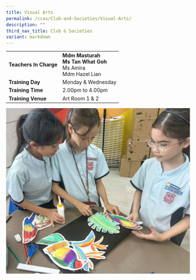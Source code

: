 ```yaml
---
title: Visual Arts
permalink: /ccas/Club-and-Societies/Visual-Arts/
description: ""
third_nav_title: Club & Societies
variant: markdown
---
```

| |  | 
| -------- | -------- | 
| **Teachers In Charge**     | **Mdm Masturah**<br>**Ms Tan What Goh** <br>  Ms Amira<br>Mdm Hazel Lian|
|**Training Day**|Monday &amp; Wednesday
|**Training Time**|2.00pm to 4.00pm
|**Training Venue**|Art Room 1 &amp; 2

![](/images/CCA/Mixed_Media_1.jpg)